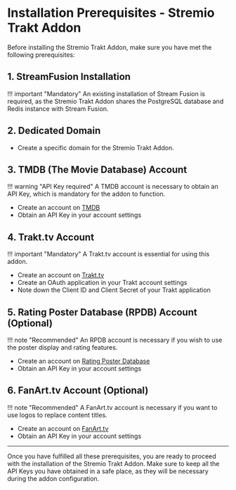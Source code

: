 # Installation Prerequisites - Stremio Trakt Addon

Before installing the Stremio Trakt Addon, make sure you have met the following prerequisites:

## 1. StreamFusion Installation

!!! important "Mandatory"
    An existing installation of Stream Fusion is required, as the Stremio Trakt Addon shares the PostgreSQL database and Redis instance with Stream Fusion.

## 2. Dedicated Domain

* Create a specific domain for the Stremio Trakt Addon.

## 3. TMDB (The Movie Database) Account

!!! warning "API Key required"
    A TMDB account is necessary to obtain an API Key, which is mandatory for the addon to function.

* Create an account on [TMDB](https://www.themoviedb.org/)
* Obtain an API Key in your account settings

## 4. Trakt.tv Account

!!! important "Mandatory"
    A Trakt.tv account is essential for using this addon.

* Create an account on [Trakt.tv](https://trakt.tv/)
* Create an OAuth application in your Trakt account settings
* Note down the Client ID and Client Secret of your Trakt application

## 5. Rating Poster Database (RPDB) Account (Optional)

!!! note "Recommended"
    An RPDB account is necessary if you wish to use the poster display and rating features.

* Create an account on [Rating Poster Database](https://ratingposterdb.com)
* Obtain an API Key in your account settings

## 6. FanArt.tv Account (Optional)

!!! note "Recommended"
    A FanArt.tv account is necessary if you want to use logos to replace content titles.

* Create an account on [FanArt.tv](https://fanart.tv/)
* Obtain an API Key in your account settings

---

Once you have fulfilled all these prerequisites, you are ready to proceed with the installation of the Stremio Trakt Addon. Make sure to keep all the API Keys you have obtained in a safe place, as they will be necessary during the addon configuration.